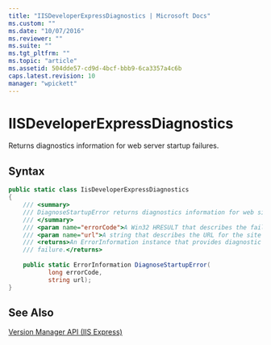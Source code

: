 ```yaml
---
title: "IISDeveloperExpressDiagnostics | Microsoft Docs"
ms.custom: ""
ms.date: "10/07/2016"
ms.reviewer: ""
ms.suite: ""
ms.tgt_pltfrm: ""
ms.topic: "article"
ms.assetid: 504dde57-cd9d-4bcf-bbb9-6ca3357a4c6b
caps.latest.revision: 10
manager: "wpickett"
---
```

# IISDeveloperExpressDiagnostics
Returns diagnostics information for web server startup failures.  
  
## Syntax  
  
```csharp  
public static class IisDeveloperExpressDiagnostics  
{  
    /// <summary>   
    /// DiagnoseStartupError returns diagnostics information for web site startup failures.  
    /// </summary>   
    /// <param name="errorCode">A Win32 HRESULT that describes the failure.</param>   
    /// <param name="url">A string that describes the URL for the site that failed to launch.</param>   
    /// <returns>An ErrorInformation instance that provides diagnostic information for the startup  
    /// failure.</returns>  
  
    public static ErrorInformation DiagnoseStartupError(  
           long errorCode,  
           string url);  
}  
```  
  
## See Also  
 [Version Manager API (IIS Express)](../../extensions/express-api-reference/version-manager-api-iis-express.md)